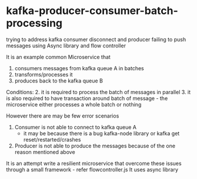 # kafka-producer-consumer-batch-processing
trying to address kafka consumer disconnect and producer failing to push messages using Async library and flow controller

It is an example common Microservice that 
1. consumers messages from kafka queue A in batches 
2. transforms/processes it
3. produces back to the kafka queue B

Conditions:
2. it is required to process the batch of messages in parallel
3. it is also required to have transaction around batch of message 
    - the microservice either processes a whole batch or nothing

However there are may be few error scenarios
1. Consumer is not able to connect to kafka queue A
    - it may be because there is a bug kafka-node library or kafka get reset/restarted/crashes
2. Producer is not able to produce the messages because of the one reason mentioned above

It is an attempt write a resilient microservice that overcome these issues
through a small framework - refer flowcontroller.js
It uses async library 

